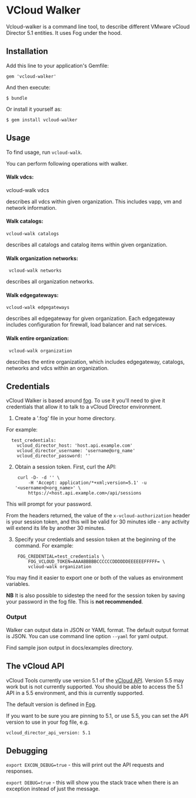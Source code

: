 # VCloud Walker

Vcloud-walker is a command line tool, to describe different VMware vCloud
Director 5.1 entities. It uses Fog under the hood.

## Installation

Add this line to your application's Gemfile:

    gem 'vcloud-walker'

And then execute:

    $ bundle

Or install it yourself as:

    $ gem install vcloud-walker

## Usage
To find usage, run `vcloud-walk`.

You can perform following operations with walker.

#### Walk vdcs:
   vcloud-walk vdcs

describes all vdcs within given organization. This includes vapp, vm and network
information.

#### Walk catalogs:
    vcloud-walk catalogs

describes all catalogs and catalog items within given organization.

#### Walk organization networks:
     vcloud-walk networks

describes all organization networks.

#### Walk edgegateways:
    vcloud-walk edgegateways

describes all edgegateway for given organization. Each edgegateway includes
configuration for firewall, load balancer and nat services.

#### Walk entire organization:
     vcloud-walk organization

describes the entire organization, which includes edgegateway, catalogs,
networks and vdcs within an organization.

## Credentials

vCloud Walker is based around [fog](http://fog.io/). To use it you'll need to give it
credentials that allow it to talk to a vCloud Director environment.

1. Create a '.fog' file in your home directory.

  For example:

      test_credentials:
        vcloud_director_host: 'host.api.example.com'
        vcloud_director_username: 'username@org_name'
        vcloud_director_password: ''

2. Obtain a session token. First, curl the API:

        curl -D- -d '' \
            -H 'Accept: application/*+xml;version=5.1' -u '<username>@<org_name>' \
            https://<host.api.example.com>/api/sessions

  This will prompt for your password.

  From the headers returned, the value of the `x-vcloud-authorization` header is your
  session token, and this will be valid for 30 minutes idle - any activity will extend
  its life by another 30 minutes.

3. Specify your credentials and session token at the beginning of the command. For example:

        FOG_CREDENTIAL=test_credentials \
            FOG_VCLOUD_TOKEN=AAAABBBBBCCCCCCDDDDDDEEEEEEFFFFF= \
            vcloud-walk organization

  You may find it easier to export one or both of the values as environment variables.

  **NB** It is also possible to sidestep the need for the session token by saving your
  password in the fog file. This is **not recommended**.


### Output

Walker can output data in JSON or YAML format. The default output format is JSON.
You can use command line option ```--yaml``` for yaml output.

Find sample json output in docs/examples directory.

## The vCloud API

vCloud Tools currently use version 5.1 of the [vCloud API](http://pubs.vmware.com/vcd-51/index.jsp?topic=%2Fcom.vmware.vcloud.api.doc_51%2FGUID-F4BF9D5D-EF66-4D36-A6EB-2086703F6E37.html). Version 5.5 may work but is not currently supported. You should be able to access the 5.1 API in a 5.5 environment, and this *is* currently supported.

The default version is defined in [Fog](https://github.com/fog/fog/blob/244a049918604eadbcebd3a8eaaf433424fe4617/lib/fog/vcloud_director/compute.rb#L32).

If you want to be sure you are pinning to 5.1, or use 5.5, you can set the API version to use in your fog file, e.g.

`vcloud_director_api_version: 5.1`

## Debugging

`export EXCON_DEBUG=true` - this will print out the API requests and responses.

`export DEBUG=true` - this will show you the stack trace when there is an exception instead of just the message.
